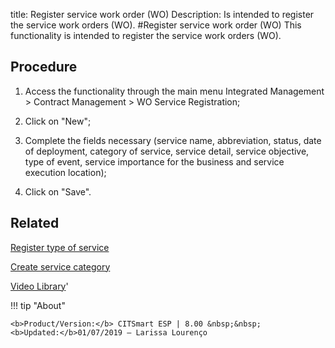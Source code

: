 title: Register service work order (WO)
Description: Is intended to register the service work orders (WO).
#Register service work order (WO)
This functionality is intended to register the service work orders (WO).

Procedure
-------------

1.  Access the functionality through the main menu Integrated Management \>
    Contract Management \> WO Service Registration;

2.  Click on "New";

3.  Complete the fields necessary (service name, abbreviation, status, date of
    deployment, category of service, service detail, service objective, type of
    event, service importance for the business and service execution location);

4.  Click on "Save".

Related
-----------

[Register type of service](/en-us/citsmart-esp-8/processes/portfolio-and-catalog/configuration/register-type-of-service.html)

[Create service category](/en-us/citsmart-esp-8/processes/portfolio-and-catalog/configuration/create-service-category.html)

<i class='fa fa-youtube-play  fa-2x' style='color:#97ce17;vertical-align: middle;'> </i> [Video Library](https://www.youtube.com/playlist?list=PLB5qK2uzf2ROEeoHh3EbsZJxjr9hJSLIV)'

!!! tip "About"

    <b>Product/Version:</b> CITSmart ESP | 8.00 &nbsp;&nbsp;
    <b>Updated:</b>01/07/2019 – Larissa Lourenço
